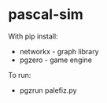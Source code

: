 # pascal-sim

With pip install:
* networkx - graph library
* pgzero - game engine

To run:
* pgzrun palefiz.py